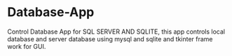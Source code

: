 # Database-App
Control Database App for SQL SERVER AND SQLITE, this app controls local database and server database using mysql and sqlite and tkinter frame work for GUI.
